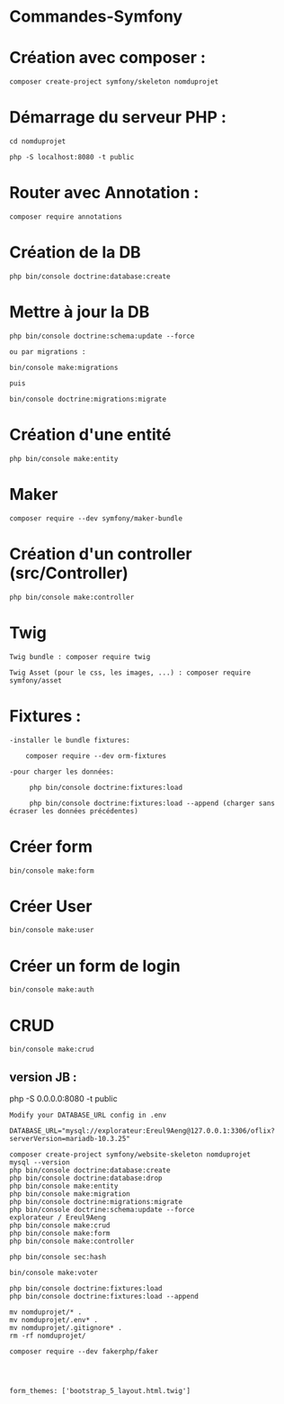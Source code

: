 # Commandes-Symfony

# Création avec composer :

    composer create-project symfony/skeleton nomduprojet


# Démarrage du serveur PHP :

    cd nomduprojet

    php -S localhost:8080 -t public 


# Router avec Annotation : 

    composer require annotations


# Création de la DB

    php bin/console doctrine:database:create 

# Mettre à jour la DB

    php bin/console doctrine:schema:update --force

    ou par migrations :

    bin/console make:migrations 
    
    puis 

    bin/console doctrine:migrations:migrate


# Création d'une entité

    php bin/console make:entity


# Maker

    composer require --dev symfony/maker-bundle 


# Création d'un controller (src/Controller)

    php bin/console make:controller  


# Twig

    Twig bundle : composer require twig

    Twig Asset (pour le css, les images, ...) : composer require symfony/asset


# Fixtures :

    -installer le bundle fixtures:

        composer require --dev orm-fixtures

    -pour charger les données:    

         php bin/console doctrine:fixtures:load

         php bin/console doctrine:fixtures:load --append (charger sans écraser les données précédentes)


# Créer form 

    bin/console make:form


# Créer User 

    bin/console make:user


# Créer un form de login

    bin/console make:auth

# CRUD 

    bin/console make:crud
    

## version JB :

php -S 0.0.0.0:8080 -t public

	Modify your DATABASE_URL config in .env

	DATABASE_URL="mysql://explorateur:Ereul9Aeng@127.0.0.1:3306/oflix?serverVersion=mariadb-10.3.25"
	
	composer create-project symfony/website-skeleton nomduprojet
	mysql --version
	php bin/console doctrine:database:create
	php bin/console doctrine:database:drop
	php bin/console make:entity
	php bin/console make:migration
	php bin/console doctrine:migrations:migrate
	php bin/console doctrine:schema:update --force
	explorateur / Ereul9Aeng
	php bin/console make:crud
	php bin/console make:form
	php bin/console make:controller
	
	php bin/console sec:hash
	
	bin/console make:voter
	
	php bin/console doctrine:fixtures:load
	php bin/console doctrine:fixtures:load --append
	
	mv nomduprojet/* .
	mv nomduprojet/.env* .
	mv nomduprojet/.gitignore* .
	rm -rf nomduprojet/
	
	composer require --dev fakerphp/faker

	


	form_themes: ['bootstrap_5_layout.html.twig']    